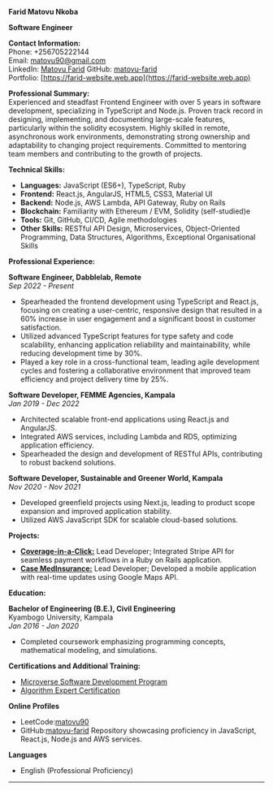 **Farid Matovu Nkoba**

**Software Engineer**

**Contact Information:**  
Phone: +256705222144  
Email: matovu90@gmail.com  
LinkedIn: [Matovu Farid](https://www.linkedin.com/in/matovu-farid/)
GitHub: [matovu-farid](https://github.com/matovu-farid)  
Portfolio: [https://farid-website.web.app](https://farid-website.web.app)

**Professional Summary:**  
Experienced and steadfast Frontend Engineer with over 5 years in software development, specializing in TypeScript and Node.js. Proven track record in designing, implementing, and documenting large-scale features, particularly within the solidity ecosystem. Highly skilled in remote, asynchronous work environments, demonstrating strong ownership and adaptability to changing project requirements. Committed to mentoring team members and contributing to the growth of projects.

**Technical Skills:**

- **Languages:** JavaScript (ES6+), TypeScript, Ruby
- **Frontend:** React.js, AngularJS, HTML5, CSS3, Material UI
- **Backend:** Node.js, AWS Lambda, API Gateway, Ruby on Rails
- **Blockchain:** Familiarity with Ethereum / EVM, Solidity (self-studied)e
- **Tools:** Git, GitHub, CI/CD, Agile methodologies
- **Other Skills:** RESTful API Design, Microservices, Object-Oriented Programming, Data Structures, Algorithms, Exceptional Organisational Skills

**Professional Experience:**

**Software Engineer, Dabblelab, Remote**  
_Sep 2022 - Present_

- Spearheaded the frontend development using TypeScript and React.js, focusing on creating a user-centric, responsive design that resulted in a 60% increase in user engagement and a significant boost in customer satisfaction.
- Utilized advanced TypeScript features for type safety and code scalability, enhancing application reliability and maintainability, while reducing development time by 30%.
- Played a key role in a cross-functional team, leading agile development cycles and fostering a collaborative environment that improved team efficiency and project delivery time by 25%.

**Software Developer, FEMME Agencies, Kampala**  
_Jan 2019 - Dec 2022_

- Architected scalable front-end applications using React.js and AngularJS.
- Integrated AWS services, including Lambda and RDS, optimizing application efficiency.
- Spearheaded the design and development of RESTful APIs, contributing to robust backend solutions.

**Software Developer, Sustainable and Greener World, Kampala**  
_Nov 2020 - Nov 2021_

- Developed greenfield projects using Next.js, leading to product scope expansion and improved application stability.
- Utilized AWS JavaScript SDK for scalable cloud-based solutions.

**Projects:**

- [**Coverage-in-a-Click:**](https://www.coverageinaclick.com) Lead Developer; Integrated Stripe API for seamless payment workflows in a Ruby on Rails application.
- [**Case MedInsurance:**](https://play.google.com/store/apps/details?id=com.faridorg.case_app&pcampaignid=web_share&pli=1) Lead Developer; Developed a mobile application with real-time updates using Google Maps API.

**Education:**

**Bachelor of Engineering (B.E.), Civil Engineering**  
Kyambogo University, Kampala  
_Jan 2016 - Jan 2020_

- Completed coursework emphasizing programming concepts, mathematical modeling, and simulations.

**Certifications and Additional Training:**

- [Microverse Software Development Program](https://www.credential.net/28e38964-76f1-484f-b6c2-44e4889e4736#gs.3euk51)
- [Algorithm Expert Certification](https://certificate.algoexpert.io/AlgoExpert%20Certificate%20AE-649053b286)

**Online Profiles**

- LeetCode:[matovu90](https://leetcode.com/matovu90/)
- GitHub:[matovu-farid](https://github.com/matovu-farid) Repository showcasing proficiency in JavaScript, React.js, Node.js and AWS services.

**Languages**

- English (Professional Proficiency)

---
